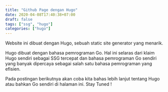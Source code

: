 ```yaml
---
title: "Github Page dengan Hugo"
date: 2020-04-08T17:40:38+07:00
draft: false
tags: ["ssg", "hugo"]
categories: ["hugo"]
---
```

Website ini dibuat dengan Hugo, sebuah static site generator yang menarik. 

Hugo dibuat dengan bahasa pemrograman Go. Hal ini selaras dari klaim Hugo sendiri sebagai SSG tercepat dan bahasa pemrograman Go sendiri yang banyak dipercaya sebagai salah satu bahasa pemrograman yang efisien.

Pada postingan berikutnya akan coba kita bahas lebih lanjut tentang Hugo atau bahkan Go sendiri di halaman ini. Stay Tuned !
